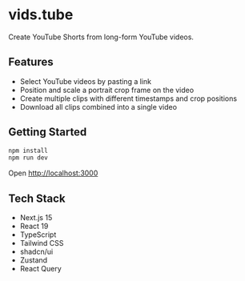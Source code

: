# vids.tube

Create YouTube Shorts from long-form YouTube videos.

## Features

- Select YouTube videos by pasting a link
- Position and scale a portrait crop frame on the video
- Create multiple clips with different timestamps and crop positions
- Download all clips combined into a single video

## Getting Started

```bash
npm install
npm run dev
```

Open [http://localhost:3000](http://localhost:3000)

## Tech Stack

- Next.js 15
- React 19
- TypeScript
- Tailwind CSS
- shadcn/ui
- Zustand
- React Query
